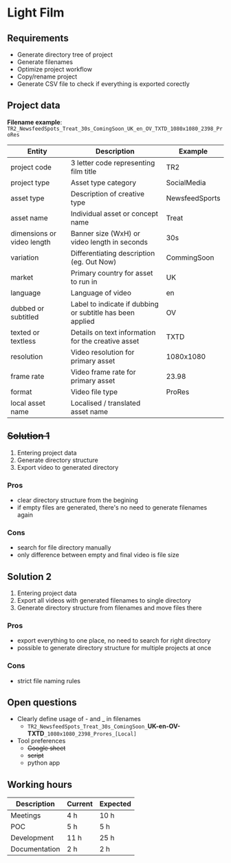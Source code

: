 # Light Film
## Requirements
 * Generate directory tree of project
 * Generate filenames
 * Optimize project workflow
 * Copy/rename project
 * Generate CSV file to check if everything is exported corectly

## Project data

**Filename example**: `TR2_NewsfeedSpots_Treat_30s_ComingSoon_UK_en_OV_TXTD_1080x1080_2398_ProRes`

| Entity						| Description							| Example			|
|-------------------------------|---------------------------------------|-------------------|
| project code					| 3 letter code representing film title | TR2				|
| project type					| Asset type category					| SocialMedia		|
| asset type					| Description of creative type			| NewsfeedSports	|
| asset name					| Individual asset or concept name		| Treat				|
| dimensions or video length	| Banner size (WxH) or video length in seconds	| 30s		|
| variation						| Differentiating description (eg. Out Now)	| CommingSoon	|
| market						| Primary country for asset to run in	| UK				|
| language						| Language of video						| en				|
| dubbed or subtitled			| Label to indicate if dubbing or subtitle has been applied	| OV |
| texted or textless			| Details on text information for the creative asset | TXTD	|
| resolution					| Video resolution for primary asset	| 1080x1080			|
| frame rate					| Video frame rate for primary asset	| 23.98				|
| format						| Video file type						| ProRes			|
| local asset name				| Localised / translated asset name		| 					|

## ~~Solution 1~~
 1. Entering project data
 2. Generate directory structure
 3. Export video to generated directory

### Pros
 * clear directory structure from the begining
 * if empty files are generated, there's no need to generate filenames again

### Cons
 * search for file directory manually
 * only difference between empty and final video is file size

## Solution 2
 1. Entering project data
 2. Export all videos with generated filenames to single directory
 3. Generate directory structure from filenames and move files there

### Pros
 * export everything to one place, no need to search for right directory
 * possible to generate directory structure for multiple projects at once

### Cons
 * strict file naming rules

## Open questions
 * Clearly define usage of - and _ in filenames
	* `TR2_NewsfeedSpots_Treat_30s_ComingSoon_`**UK-en-OV-TXTD**`_1080x1080_2398_Prores_[Local]`
 * Tool preferences
	* ~~Google sheet~~
	* ~~script~~
	* python app

## Working hours
| Description	| Current	| Expected	|
|---------------|-----------|-----------|
| Meetings		| 	 4 h	| 	10 h	|
| POC			| 	 5 h	| 	 5 h	|
| Development	| 	11 h	| 	25 h	|
| Documentation	| 	 2 h	| 	 2 h	|
